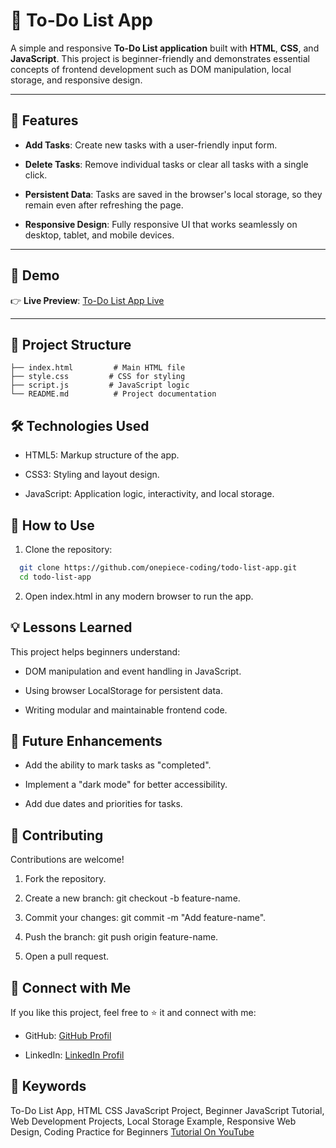 # 📝 To-Do List App  

A simple and responsive **To-Do List application** built with **HTML**, **CSS**, and **JavaScript**. This project is beginner-friendly and demonstrates essential concepts of frontend development such as DOM manipulation, local storage, and responsive design.

---

## 🌟 Features  

- **Add Tasks**: Create new tasks with a user-friendly input form.
  
- **Delete Tasks**: Remove individual tasks or clear all tasks with a single click.
  
- **Persistent Data**: Tasks are saved in the browser's local storage, so they remain even after refreshing the page.
  
- **Responsive Design**: Fully responsive UI that works seamlessly on desktop, tablet, and mobile devices.  

---

## 🚀 Demo  

👉 **Live Preview**: [To-Do List App Live](https://to-do-list-app-r9oo.vercel.app/)  

---

## 📂 Project Structure  

```plaintext
├── index.html         # Main HTML file
├── style.css         # CSS for styling
├── script.js         # JavaScript logic
└── README.md          # Project documentation
```

## 🛠️ Technologies Used

- HTML5: Markup structure of the app.

- CSS3: Styling and layout design.

- JavaScript: Application logic, interactivity, and local storage.

## 📖 How to Use

1. Clone the repository:
   
```bash
  git clone https://github.com/onepiece-coding/todo-list-app.git
  cd todo-list-app
```

2. Open index.html in any modern browser to run the app.
   
## 💡 Lessons Learned

This project helps beginners understand:

- DOM manipulation and event handling in JavaScript.
  
- Using browser LocalStorage for persistent data.
  
- Writing modular and maintainable frontend code.
  
## 🎯 Future Enhancements

- Add the ability to mark tasks as "completed".
  
- Implement a "dark mode" for better accessibility.
  
- Add due dates and priorities for tasks.
  
## 🤝 Contributing

Contributions are welcome!

1. Fork the repository.
   
2. Create a new branch: git checkout -b feature-name.

3. Commit your changes: git commit -m "Add feature-name".
   
4. Push the branch: git push origin feature-name.
   
5. Open a pull request.

## 🙌 Connect with Me

If you like this project, feel free to ⭐ it and connect with me:

- GitHub: [GitHub Profil](https://github.com/onepiece-coding)

- LinkedIn: [LinkedIn Profil](https://www.linkedin.com/in/lahcen-alhiane-0799ba303/)

## 🔑 Keywords

To-Do List App, HTML CSS JavaScript Project, Beginner JavaScript Tutorial, Web Development Projects, Local Storage Example, Responsive Web Design, Coding Practice for Beginners [Tutorial On YouTube](https://www.youtube.com/watch?v=TN6QKi6hfCY&list=PLYSj6xbWtkznrp8ZsNuulbw524fImYQ-n)
